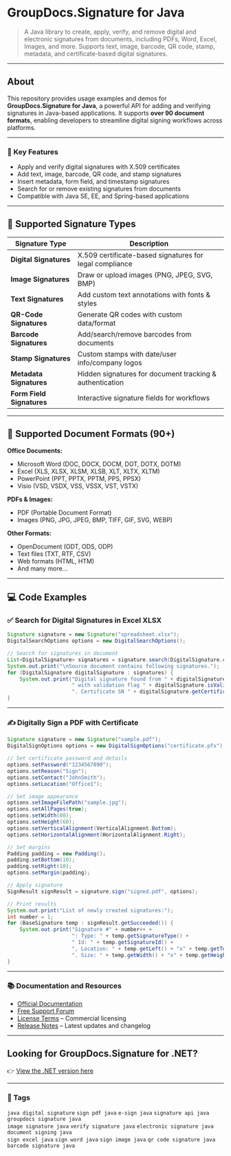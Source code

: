 # GroupDocs.Signature for Java

> A Java library to create, apply, verify, and remove digital and electronic signatures from documents, including PDFs, Word, Excel, Images, and more. Supports text, image, barcode, QR code, stamp, metadata, and certificate-based digital signatures.

---

## About

This repository provides usage examples and demos for **GroupDocs.Signature for Java**, a powerful API for adding and verifying signatures in Java-based applications. It supports **over 90 document formats**, enabling developers to streamline digital signing workflows across platforms.

---

### 🔑 Key Features

- Apply and verify digital signatures with X.509 certificates
- Add text, image, barcode, QR code, and stamp signatures
- Insert metadata, form field, and timestamp signatures
- Search for or remove existing signatures from documents
- Compatible with Java SE, EE, and Spring-based applications

---

## 🔧 Supported Signature Types

| Signature Type     | Description                                |
|--------------------|--------------------------------------------|
| **Digital Signatures** | X.509 certificate-based signatures for legal compliance |
| **Image Signatures**   | Draw or upload images (PNG, JPEG, SVG, BMP)    |
| **Text Signatures**    | Add custom text annotations with fonts & styles |
| **QR-Code Signatures** | Generate QR codes with custom data/format   |
| **Barcode Signatures** | Add/search/remove barcodes from documents         |
| **Stamp Signatures**   | Custom stamps with date/user info/company logos |
| **Metadata Signatures** | Hidden signatures for document tracking & authentication |
| **Form Field Signatures** | Interactive signature fields for workflows |

---

## 📁 Supported Document Formats (90+)

**Office Documents:**
- Microsoft Word (DOC, DOCX, DOCM, DOT, DOTX, DOTM)
- Excel (XLS, XLSX, XLSM, XLSB, XLT, XLTX, XLTM)
- PowerPoint (PPT, PPTX, PPTM, PPS, PPSX)
- Visio (VSD, VSDX, VSS, VSSX, VST, VSTX)

**PDFs & Images:**
- PDF (Portable Document Format)
- Images (PNG, JPG, JPEG, BMP, TIFF, GIF, SVG, WEBP)

**Other Formats:**
- OpenDocument (ODT, ODS, ODP)
- Text files (TXT, RTF, CSV)
- Web formats (HTML, HTM)
- And many more...

---

## 💻 Code Examples

### ✅ Search for Digital Signatures in Excel XLSX

```java
Signature signature = new Signature("spreadsheet.xlsx");
DigitalSearchOptions options = new DigitalSearchOptions();

// Search for signatures in document
List<DigitalSignature> signatures = signature.search(DigitalSignature.class, options);
System.out.print("\nSource document contains following signatures.");
for (DigitalSignature digitalSignature : signatures) {
    System.out.print("Digital signature found from " + digitalSignature.getSignTime() +
                     " with validation flag " + digitalSignature.isValid() +
                     ". Certificate SN " + digitalSignature.getCertificate().getType());
}
```

---

### ✍️ Digitally Sign a PDF with Certificate
```java
Signature signature = new Signature("sample.pdf");
DigitalSignOptions options = new DigitalSignOptions("certificate.pfx");

// Set certificate password and details
options.setPassword("1234567890");
options.setReason("Sign");
options.setContact("JohnSmith");
options.setLocation("Office1");

// Set image appearance
options.setImageFilePath("sample.jpg");
options.setAllPages(true);
options.setWidth(80);
options.setHeight(60);
options.setVerticalAlignment(VerticalAlignment.Bottom);
options.setHorizontalAlignment(HorizontalAlignment.Right);

// Set margins
Padding padding = new Padding();
padding.setBottom(10);
padding.setRight(10);
options.setMargin(padding);

// Apply signature
SignResult signResult = signature.sign("signed.pdf", options);

// Print results
System.out.print("List of newly created signatures:");
int number = 1;
for (BaseSignature temp : signResult.getSucceeded()) {
    System.out.print("Signature #" + number++ +
                     ": Type: " + temp.getSignatureType() +
                     " Id: " + temp.getSignatureId() +
                     ", Location: " + temp.getLeft() + "x" + temp.getTop() +
                     ". Size: " + temp.getWidth() + "x" + temp.getHeight());
}
```
---

### 📚 Documentation and Resources

- [Official Documentation](https://docs.groupdocs.com/signature/java/)
- [Free Support Forum](https://forum.groupdocs.com/c/signature)
- [License Terms](https://purchase.groupdocs.com/policies/license) – Commercial licensing
- [Release Notes](https://releases.groupdocs.com/signature/java/) – Latest updates and changelog

---

## Looking for GroupDocs.Signature for .NET?

👉 [View the .NET version here](https://github.com/groupdocs-signature/GroupDocs.Signature-for-NET)

<!-- SEO Keywords: digital signature, create digital signature, document sign, document signature, e sign, e sign process, e signature, e signature from image, electronic sign, electronic signature, signature e sign, groupdocs signature, sign documents online, sign pdf doc, sign pdf document, sign the pdf, sign to pdf, signature app, signature pdf, signing pdf document, csv file signature, remove barcode from pdf, qr code remover from pdf, signature valid png, get a signature, signature api, signature java, esign pdf, file signature, verify signature, create signature, image signature -->

---

### 🔖 Tags

`java digital signature` `sign pdf java` `e-sign java` `signature api java` `groupdocs signature java`  
`image signature java` `verify signature java` `electronic signature java` `document signing java`  
`sign excel java` `sign word java` `sign image java` `qr code signature java` `barcode signature java`
